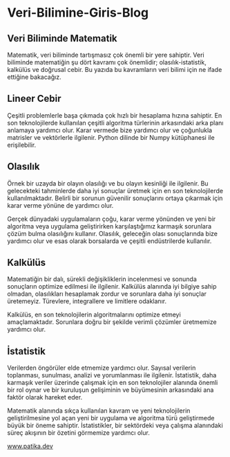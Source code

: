 # Veri-Bilimine-Giris-Blog

## Veri Biliminde Matematik

Matematik, veri biliminde tartışmasız çok önemli bir yere sahiptir.
Veri biliminde matematiğin şu dört kavramı çok önemlidir;  olasılık-istatistik, kalkülüs ve doğrusal cebir. Bu yazıda bu kavramların veri bilimi için ne ifade ettiğine bakacağız.


## Lineer Cebir

Çeşitli problemlerle başa çıkmada çok hızlı bir hesaplama hızına sahiptir. En son teknolojilerde kullanılan çeşitli algoritma türlerinin arkasındaki arka planı anlamaya yardımcı olur. Karar vermede bize yardımcı olur ve çoğunlukla matrisler ve vektörlerle ilgilenir. Python dilinde bir Numpy kütüphanesi ile erişilebilir.



## Olasılık

Örnek bir uzayda bir olayın olasılığı ve bu olayın kesinliği ile ilgilenir. Bu gelecekteki tahminlerde daha iyi sonuçlar üretmek için en son teknolojilerde kullanılmaktadır. Belirli bir sorunun güvenilir sonuçlarını ortaya çıkarmak için karar verme yönüne de yardımcı olur.

Gerçek dünyadaki uygulamaların çoğu, karar verme yönünden ve yeni bir algoritma veya uygulama geliştirirken karşılaştığımız karmaşık sorunlara çözüm bulma olasılığını kullanır. Olasılık, geleceğin olası sonuçlarında bize yardımcı olur ve esas olarak borsalarda ve çeşitli endüstrilerde kullanılır.


## Kalkülüs

Matematiğin bir dalı, sürekli değişikliklerin incelenmesi ve sonunda sonuçların optimize edilmesi ile ilgilenir. Kalkülüs alanında iyi bilgiye sahip olmadan, olasılıkları hesaplamak zordur ve sorunlara daha iyi sonuçlar üretemeyiz. Türevlere, integrallere ve limitlere odaklanır.

Kalkülüs, en son teknolojilerin algoritmalarını optimize etmeyi amaçlamaktadır. Sorunlara doğru bir şekilde verimli çözümler üretmemize yardımcı olur.



## İstatistik

Verilerden öngörüler elde etmemize yardımcı olur. Sayısal verilerin toplanması, sunulması, analizi ve yorumlanması ile ilgilenir. İstatistik, daha karmaşık veriler üzerinde çalışmak için en son teknolojiler alanında önemli bir rol oynar ve bir kuruluşun gelişiminin ve büyümesinin arkasındaki ana faktör olarak hareket eder.

Matematik alanında sıkça kullanılan kavram ve yeni teknolojilerin geliştirilmesine yol açan yeni bir uygulama ve algoritma türü geliştirmede  büyük bir öneme sahiptir. İstatistikler, bir sektördeki veya çalışma alanındaki süreç akışının bir özetini görmemize yardımcı olur.






www.patika.dev
